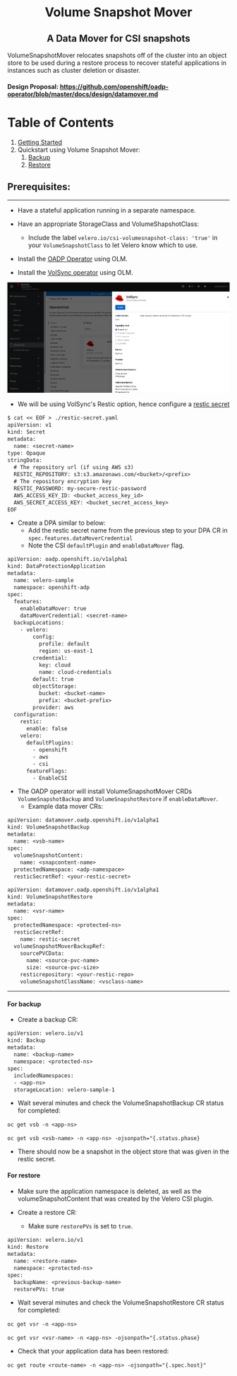 <div align="center">
<h1>Volume Snapshot Mover</h1>

<h2>A Data Mover for CSI snapshots</h2>
</div>

VolumeSnapshotMover relocates snapshots off of the cluster into an object store to be used during a restore process to recover stateful applications 
in instances such as cluster deletion or disaster. 

#### Design Proposal: https://github.com/openshift/oadp-operator/blob/master/docs/design/datamover.md

# Table of Contents

1. [Getting Started](#pre-reqs)
2. Quickstart using Volume Snapshot Mover:
    1. [Backup](#backup)
    2. [Restore](#restore)


<h2>Prerequisites:<a id="pre-reqs"></a></h2>

<hr style="height:1px;border:none;color:#333;">

- Have a stateful application running in a separate namespace. 

- Have an appropriate StorageClass and VolumeShapshotClass:
  - Include the label `velero.io/csi-volumesnapshot-class: 'true'` in your `VolumeSnapshotClass` 
  to let Velero know which to use.

- Install the [OADP Operator](https://github.com/openshift/oadp-operator/blob/master/docs/install_olm.md) using OLM.

- Install the [VolSync operator](https://volsync.readthedocs.io/en/stable/installation/index.html) using OLM.

![Volsync_install](/docs/examples/images/volsync_install.png)


- We will be using VolSync's Restic option, hence configure a [restic secret](https://volsync.readthedocs.io/en/stable/usage/restic/index.html#id2)

  
```
$ cat << EOF > ./restic-secret.yaml
apiVersion: v1
kind: Secret
metadata:
  name: <secret-name>
type: Opaque
stringData:
  # The repository url (if using AWS s3)
  RESTIC_REPOSITORY: s3:s3.amazonaws.com/<bucket>/<prefix>
  # The repository encryption key
  RESTIC_PASSWORD: my-secure-restic-password
  AWS_ACCESS_KEY_ID: <bucket_access_key_id>
  AWS_SECRET_ACCESS_KEY: <bucket_secret_access_key>
EOF
```


- Create a DPA similar to below:
  - Add the restic secret name from the previous step to your DPA CR in `spec.features.dataMoverCredential`
  - Note the CSI `defaultPlugin` and `enableDataMover` flag.


```
apiVersion: oadp.openshift.io/v1alpha1
kind: DataProtectionApplication
metadata:
  name: velero-sample
  namespace: openshift-adp
spec:
  features:
    enableDataMover: true
    dataMoverCredential: <secret-name>
  backupLocations:
    - velero:
        config:
          profile: default
          region: us-east-1
        credential:
          key: cloud
          name: cloud-credentials
        default: true
        objectStorage:
          bucket: <bucket-name>
          prefix: <bucket-prefix>
        provider: aws
  configuration:
    restic:
      enable: false
    velero:
      defaultPlugins:
        - openshift
        - aws
        - csi
      featureFlags:
        - EnableCSI
```


- The OADP operator will install VolumeSnapshotMover CRDs `VolumeSnapshotBackup` and `VolumeSnapshotRestore` if `enableDataMover`.
  - Example data mover CRs:


```
apiVersion: datamover.oadp.openshift.io/v1alpha1
kind: VolumeSnapshotBackup
metadata:
  name: <vsb-name>
spec:
  volumeSnapshotContent:
    name: <snapcontent-name>
  protectedNamespace: <adp-namespace>
  resticSecretRef: <your-restic-secret>

```

```
apiVersion: datamover.oadp.openshift.io/v1alpha1
kind: VolumeSnapshotRestore
metadata:
  name: <vsr-name>
spec:
  protectedNamespace: <protected-ns>
  resticSecretRef: 
    name: restic-secret
  volumeSnapshotMoverBackupRef:
    sourcePVCData: 
      name: <source-pvc-name>
      size: <source-pvc-size>
    resticrepository: <your-restic-repo>
    volumeSnapshotClassName: <vsclass-name>
```

<hr style="height:1px;border:none;color:#333;">

<h4> For backup <a id="backup"></a></h4>

- Create a backup CR:

```
apiVersion: velero.io/v1
kind: Backup
metadata:
  name: <backup-name>
  namespace: <protected-ns>
spec:
  includedNamespaces:
  - <app-ns>
  storageLocation: velero-sample-1
```

- Wait several minutes and check the VolumeSnapshotBackup CR status for completed: 

`oc get vsb -n <app-ns>`

`oc get vsb <vsb-name> -n <app-ns> -ojsonpath="{.status.phase}` 

- There should now be a snapshot in the object store that was given in the restic secret.

<h4> For restore <a id="restore"></a></h4>

- Make sure the application namespace is deleted, as well as the volumeSnapshotContent
  that was created by the Velero CSI plugin.


- Create a restore CR:
  - Make sure `restorePVs` is set to `true`.

```
apiVersion: velero.io/v1
kind: Restore
metadata:
  name: <restore-name>
  namespace: <protected-ns>
spec:
  backupName: <previous-backup-name>
  restorePVs: true
```

- Wait several minutes and check the VolumeSnapshotRestore CR status for completed: 

`oc get vsr -n <app-ns>`

`oc get vsr <vsr-name> -n <app-ns> -ojsonpath="{.status.phase}` 

- Check that your application data has been restored:

`oc get route <route-name> -n <app-ns> -ojsonpath="{.spec.host}"`
